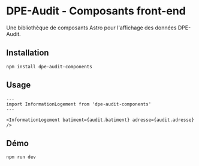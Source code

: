 # DPE-Audit - Composants front-end

Une bibliothèque de composants Astro pour l'affichage des données DPE-Audit.

## Installation

```
npm install dpe-audit-components
```

## Usage

```
---
import InformationLogement from 'dpe-audit-components'
---

<InformationLogement batiment={audit.batiment} adresse={audit.adresse} />
```

## Démo

```
npm run dev
```

